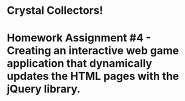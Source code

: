 <h1>Crystal Collectors! <h1>
Homework Assignment #4 - Creating an interactive web game application that dynamically updates the HTML pages with the jQuery library.

